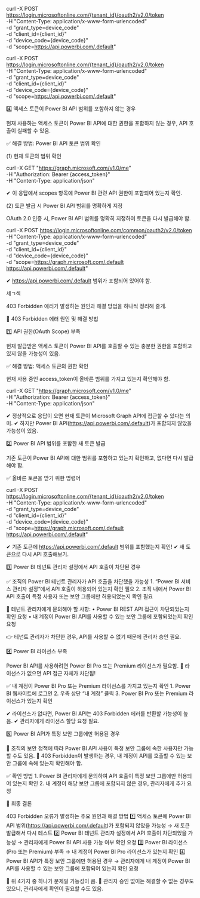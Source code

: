 curl -X POST https://login.microsoftonline.com/{tenant_id}/oauth2/v2.0/token \
  -H "Content-Type: application/x-www-form-urlencoded" \
  -d "grant_type=device_code" \
  -d "client_id={client_id}" \
  -d "device_code={device_code}" \
  -d "scope=https://api.powerbi.com/.default"

curl -X POST https://login.microsoftonline.com/{tenant_id}/oauth2/v2.0/token \
  -H "Content-Type: application/x-www-form-urlencoded" \
  -d "grant_type=device_code" \
  -d "client_id={client_id}" \
  -d "device_code={device_code}" \
  -d "scope=https://api.powerbi.com/.default"

4️⃣ 액세스 토큰이 Power BI API 범위를 포함하지 않는 경우

현재 사용하는 액세스 토큰이 Power BI API에 대한 권한을 포함하지 않는 경우, API 호출이 실패할 수 있음.

✅ 해결 방법: Power BI API 토큰 범위 확인

(1) 현재 토큰의 범위 확인

curl -X GET "https://graph.microsoft.com/v1.0/me" \
  -H "Authorization: Bearer {access_token}" \
  -H "Content-Type: application/json"

✔ 이 응답에서 scopes 항목에 Power BI 관련 API 권한이 포함되어 있는지 확인.

(2) 토큰 발급 시 Power BI API 범위를 명확하게 지정

OAuth 2.0 인증 시, Power BI API 범위를 명확히 지정하여 토큰을 다시 발급해야 함.

curl -X POST https://login.microsoftonline.com/common/oauth2/v2.0/token \
  -H "Content-Type: application/x-www-form-urlencoded" \
  -d "grant_type=device_code" \
  -d "client_id={client_id}" \
  -d "device_code={device_code}" \
  -d "scope=https://graph.microsoft.com/.default https://api.powerbi.com/.default"

✔ https://api.powerbi.com/.default 범위가 포함되어 있어야 함.


세ㄱ섹

403 Forbidden 에러가 발생하는 원인과 해결 방법을 하나씩 정리해 줄게.

🚀 403 Forbidden 에러 원인 및 해결 방법

1️⃣ API 권한(OAuth Scope) 부족

현재 발급받은 액세스 토큰이 Power BI API를 호출할 수 있는 충분한 권한을 포함하고 있지 않을 가능성이 있음.

✅ 해결 방법: 액세스 토큰의 권한 확인

현재 사용 중인 access_token이 올바른 범위를 가지고 있는지 확인해야 함.

curl -X GET "https://graph.microsoft.com/v1.0/me" \
  -H "Authorization: Bearer {access_token}" \
  -H "Content-Type: application/json"

✔ 정상적으로 응답이 오면 현재 토큰이 Microsoft Graph API에 접근할 수 있다는 의미.
✔ 하지만 Power BI API(https://api.powerbi.com/.default)가 포함되지 않았을 가능성이 있음.

2️⃣ Power BI API 범위를 포함한 새 토큰 발급

기존 토큰이 Power BI API에 대한 범위를 포함하고 있는지 확인하고, 없다면 다시 발급해야 함.

✅ 올바른 토큰을 받기 위한 명령어

curl -X POST https://login.microsoftonline.com/{tenant_id}/oauth2/v2.0/token \
  -H "Content-Type: application/x-www-form-urlencoded" \
  -d "grant_type=device_code" \
  -d "client_id={client_id}" \
  -d "device_code={device_code}" \
  -d "scope=https://graph.microsoft.com/.default https://api.powerbi.com/.default"

✔ 기존 토큰에 https://api.powerbi.com/.default 범위를 포함했는지 확인!
✔ 새 토큰으로 다시 API 호출해보기.

3️⃣ Power BI 테넌트 관리자 설정에서 API 호출이 차단된 경우

✅ 조직의 Power BI 테넌트 관리자가 API 호출을 차단했을 가능성
	1.	“Power BI 서비스 관리자 설정”에서 API 호출이 허용되어 있는지 확인 필요
	2.	조직 내에서 Power BI API 호출이 특정 사용자 또는 보안 그룹에만 허용되었는지 확인 필요

🚨 테넌트 관리자에게 문의해야 할 사항:
	•	Power BI REST API 접근이 차단되었는지 확인 요청
	•	내 계정이 Power BI API를 사용할 수 있는 보안 그룹에 포함되었는지 확인 요청

👉 테넌트 관리자가 차단한 경우, API를 사용할 수 없기 때문에 관리자 승인 필요.

4️⃣ Power BI 라이선스 부족

Power BI API를 사용하려면 Power BI Pro 또는 Premium 라이선스가 필요함.
🚨 라이선스가 없으면 API 접근 자체가 차단됨!

✅ 내 계정이 Power BI Pro 또는 Premium 라이선스를 가지고 있는지 확인
	1.	Power BI 웹사이트에 로그인
	2.	우측 상단 “내 계정” 클릭
	3.	Power BI Pro 또는 Premium 라이선스가 있는지 확인

✔ 라이선스가 없다면, Power BI API는 403 Forbidden 에러를 반환할 가능성이 높음.
✔ 관리자에게 라이선스 할당 요청 필요.

5️⃣ Power BI API가 특정 보안 그룹에만 허용된 경우

🚨 조직의 보안 정책에 따라 Power BI API 사용이 특정 보안 그룹에 속한 사용자만 가능할 수도 있음.
🚨 403 Forbidden이 발생하는 경우, 내 계정이 API를 호출할 수 있는 보안 그룹에 속해 있는지 확인해야 함.

✅ 확인 방법
	1.	Power BI 관리자에게 문의하여 API 호출이 특정 보안 그룹에만 허용되어 있는지 확인
	2.	내 계정이 해당 보안 그룹에 포함되지 않은 경우, 관리자에게 추가 요청

🚀 최종 결론

403 Forbidden 오류가 발생하는 주요 원인과 해결 방법
1️⃣ 액세스 토큰에 Power BI API 범위(https://api.powerbi.com/.default)가 포함되지 않았을 가능성
→ 새 토큰 발급해서 다시 테스트
2️⃣ Power BI 테넌트 관리자 설정에서 API 호출이 차단되었을 가능성
→ 관리자에게 Power BI API 사용 가능 여부 확인 요청
3️⃣ Power BI 라이선스(Pro 또는 Premium) 부족
→ 내 계정이 Power BI Pro 라이선스가 있는지 확인
4️⃣ Power BI API가 특정 보안 그룹에만 허용된 경우
→ 관리자에게 내 계정이 Power BI API를 사용할 수 있는 보안 그룹에 포함되어 있는지 확인 요청

🚀 위 4가지 중 하나가 문제일 가능성이 큼.
🚀 관리자 승인 없이는 해결할 수 없는 경우도 있으니, 관리자에게 확인이 필요할 수도 있음.